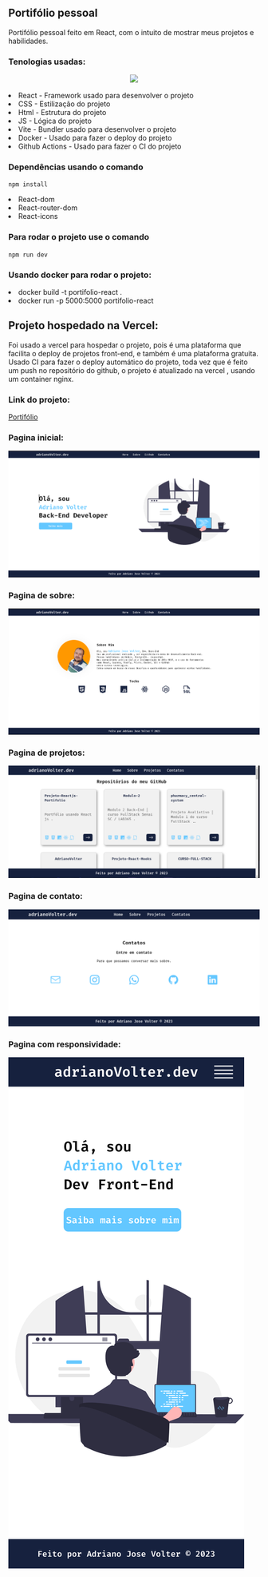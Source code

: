 ## Portifólio pessoal 

<p> Portifólio pessoal feito em React, com o intuito de mostrar meus projetos e habilidades. </p>

### Tenologias usadas: 

<p align="center">
  <a href="https://skillicons.dev">
    <img src="https://skillicons.dev/icons?i=react,js,html,css,vite,docker,githubactions" />
  </a>
</p>

<li>React - Framework usado para desenvolver o projeto

<li>CSS - Estilização do projeto

<li>Html - Estrutura do projeto
<li>JS - Lógica do projeto
<li>Vite - Bundler usado para desenvolver o projeto
<li>Docker - Usado para fazer o deploy do projeto
<li>Github Actions - Usado para fazer o CI do projeto

### Dependências usando o comando 

```
npm install
```


<li>React-dom
<li>React-router-dom
<li>React-icons


### Para rodar o projeto use o comando

```
npm run dev
```

### Usando docker para rodar o projeto:

<li>docker build -t portifolio-react .
<li>docker run -p 5000:5000 portifolio-react

## Projeto hospedado na Vercel:

Foi usado a vercel para hospedar o projeto, pois é uma plataforma que facilita o deploy de projetos front-end, e também é uma plataforma gratuita.
Usado CI para fazer o deploy automático do projeto, toda vez que é feito um push no repositório do github, o projeto é atualizado na vercel , usando um container nginx.

### Link do projeto:

<a href="https://projeto-reactjs-portifolio2023.vercel.app/">Portifólio</a>
### Pagina inicial:

![image](public/Captura%20de%20tela%20de%202024-07-23%2014-31-11.png)

### Pagina de sobre:

![image](public/Captura%20de%20tela%20de%202024-07-23%2014-31-03.png)

### Pagina de projetos:

![image](public/projetos.png)

### Pagina de contato:

![image](public/contatos.png)

### Pagina com responsividade:

![image](public/inicio-resp.png)




   